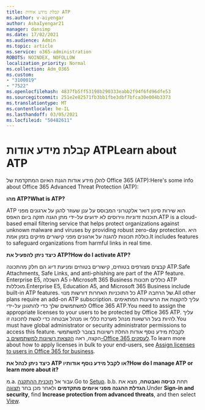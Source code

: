```yaml
---
title: קבלת מידע אודות ATP
ms.author: v-aiyengar
author: AshaIyengar21
manager: dansimp
ms.date: 17/02/2021
ms.audience: Admin
ms.topic: article
ms.service: o365-administration
ROBOTS: NOINDEX, NOFOLLOW
localization_priority: Normal
ms.collection: Adm_O365
ms.custom:
- "3100019"
- "7522"
ms.openlocfilehash: 4837fb5ff53198b290333eabb2f94f6fd96dfe53
ms.sourcegitcommit: 251e2e82571fb3bb1fbe3dbf7bfca30e004b3373
ms.translationtype: MT
ms.contentlocale: he-IL
ms.lasthandoff: 03/05/2021
ms.locfileid: "50482611"
---
```

# <a name="learn-about-atp"></a><span data-ttu-id="245e5-102">קבלת מידע אודות ATP</span><span class="sxs-lookup"><span data-stu-id="245e5-102">Learn about ATP</span></span>

<span data-ttu-id="245e5-103">להלן מידע אודות הגנת האיום המתקדמת של Office 365 (ATP):</span><span class="sxs-lookup"><span data-stu-id="245e5-103">Here's some info about Office 365 Advanced Threat Protection (ATP):</span></span>

<span data-ttu-id="245e5-104">**מהו ATP?**</span><span class="sxs-lookup"><span data-stu-id="245e5-104">**What is ATP?**</span></span>

<span data-ttu-id="245e5-105">ATP הוא שירות סינון דואר אלקטרוני המבוסס על ענן שעוזר להגן על ארגונים מפני תוכנות זדוניות ווירוסים לא ידועים על-ידי מתן הגנה חזקה ביום האפס.</span><span class="sxs-lookup"><span data-stu-id="245e5-105">ATP is a cloud-based email filtering service that helps protect organizations against unknown malware and viruses by providing robust zero-day protection.</span></span> <span data-ttu-id="245e5-106">היא כוללת תכונות להגנה על ארגונים מפני קישורים מזיקים בזמן אמת.</span><span class="sxs-lookup"><span data-stu-id="245e5-106">It includes features to safeguard organizations from harmful links in real time.</span></span>

<span data-ttu-id="245e5-107">**כיצד ניתן להפעיל את ATP?**</span><span class="sxs-lookup"><span data-stu-id="245e5-107">**How do I activate ATP?**</span></span>

<span data-ttu-id="245e5-108">קבצים מצורפים בטוחים, קישורים בטוחים ומניעת דיוג הם חלק מהתכונה ATP.</span><span class="sxs-lookup"><span data-stu-id="245e5-108">Safe Attachments, Safe Links, and anti-phishing are part of the ATP feature.</span></span> <span data-ttu-id="245e5-109">Enterprise E5, השכלה A5 ו-Microsoft 365 Business כוללים תכונות ATP מוכללות.</span><span class="sxs-lookup"><span data-stu-id="245e5-109">Enterprise E5, Education A5, and Microsoft 365 Business include built-in ATP features.</span></span> <span data-ttu-id="245e5-110">כל התוכניות האחרות דורשות מנוי ATP של הרחבה.</span><span class="sxs-lookup"><span data-stu-id="245e5-110">All other plans require an add-on ATP subscription.</span></span> <span data-ttu-id="245e5-111">עליך להקצות את הרשיונות המתאימים למשתמשים שלך כדי להתגונן על-ידי Office 365 ATP.</span><span class="sxs-lookup"><span data-stu-id="245e5-111">You need to assign the appropriate licenses to your users to be protected by Office 365 ATP.</span></span> <span data-ttu-id="245e5-112">עליך להיות בעל הרשאות מנהל מערכת כללי או מנהל אבטחה כדי לגשת לתכונה זו.</span><span class="sxs-lookup"><span data-stu-id="245e5-112">You must have global administrator or security administrator permissions to access this feature.</span></span> <span data-ttu-id="245e5-113">לקבלת מידע נוסף אודות החלת רשיונות בצובר למשתמשי הקצה, ראה [הקצאת רשיונות למשתמשים ב-Office 365 לעסקים](https://go.microsoft.com/fwlink/?linkid=2093435).</span><span class="sxs-lookup"><span data-stu-id="245e5-113">To learn more about how to apply licenses in bulk to your end-users, see [Assign licenses to users in Office 365 for business](https://go.microsoft.com/fwlink/?linkid=2093435).</span></span>

<span data-ttu-id="245e5-114">**כיצד ניתן לנהל את ATP או לקבל מידע נוסף אודותיו?**</span><span class="sxs-lookup"><span data-stu-id="245e5-114">**How do I manage ATP or learn more about it?**</span></span>

<span data-ttu-id="245e5-115">מ.</span><span class="sxs-lookup"><span data-stu-id="245e5-115">a.</span></span> <span data-ttu-id="245e5-116">עבור אל [תוכנית ההתקנה](https://go.microsoft.com/fwlink/p/?linkid=2075721).</span><span class="sxs-lookup"><span data-stu-id="245e5-116">Go to [Setup](https://go.microsoft.com/fwlink/p/?linkid=2075721).</span></span>
<span data-ttu-id="245e5-117">b.</span><span class="sxs-lookup"><span data-stu-id="245e5-117">b.</span></span> <span data-ttu-id="245e5-118">תחת **כניסה ואבטחה**, מצא את **הגדלת ההגנה מפני איומים מתקדמים** ולאחר מכן בחר [תצוגה](https://go.microsoft.com/fwlink/?linkid=2109302).</span><span class="sxs-lookup"><span data-stu-id="245e5-118">Under **Sign-in and security**, find **Increase protection from advanced threats**, and then select [View](https://go.microsoft.com/fwlink/?linkid=2109302).</span></span>
